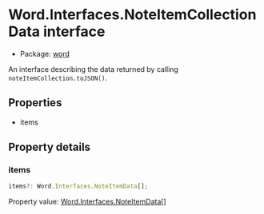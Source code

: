 # Word.Interfaces.NoteItemCollectionData interface

- Package: [word](/en-us/javascript/api/word)

An interface describing the data returned by calling `noteItemCollection.toJSON()`.

## Properties

- items

## Property details

### items

```typescript
items?: Word.Interfaces.NoteItemData[];
```

Property value: [Word.Interfaces.NoteItemData](/en-us/javascript/api/word/word.interfaces.noteitemdata)[]